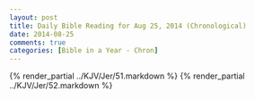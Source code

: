 ```yaml
---
layout: post
title: Daily Bible Reading for Aug 25, 2014 (Chronological)
date: 2014-08-25
comments: true
categories: [Bible in a Year - Chron]
---
```

{% render_partial ../KJV/Jer/51.markdown %}
{% render_partial ../KJV/Jer/52.markdown %}
